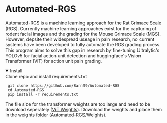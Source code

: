 # Automated-RGS
Automated-RGS is a machine learning approach for the Rat Grimace Scale (RGS). Currently machine learning approaches exist for the capturing of rodent facial images and the grading for the Mouse Grimace Scale (MGS). However, depsite their widespread useage in pain research, no current systems have been developed to fully automate the RGS grading process. This program aims to solve this gap in research by fine-tuning Ultralytic's YOLOv5 for facial action unit detection and huggingface's Vision Transformer (ViT) for action unit pain grading.

<details open>
<summary>Install</summary>
Clone repo and install requirements.txt
  
```
 git clone https://github.com/Barn99/Automated-RGS
 cd Automated-RGS
 pip install -r requirements.txt
```

The file size for the transformer weights are too large and need to be download seperately ([ViT Weights](https://drive.google.com/drive/folders/1Cl_5GyouX7sDLv1NUKuq_YxrrQRQMYKn?usp=sharing/)). 
 Download the weights and place them in the weights folder (Automated-RGS/Weights).
 

